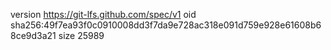 version https://git-lfs.github.com/spec/v1
oid sha256:49f7ea93f0c0910008dd3f7da9e728ac318e091d759e928e61608b68ce9d3a21
size 25989
